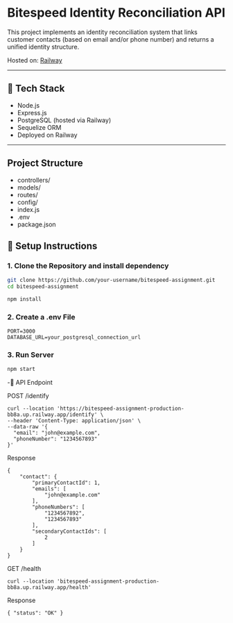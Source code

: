 # Bitespeed Identity Reconciliation API

This project implements an identity reconciliation system that links customer contacts (based on email and/or phone number) and returns a unified identity structure.

Hosted on: [Railway](https://bitespeed-assignment-production-bb8a.up.railway.app/)

---

## 🔧 Tech Stack

- Node.js
- Express.js
- PostgreSQL (hosted via Railway)
- Sequelize ORM
- Deployed on Railway

---

## Project Structure 

- controllers/
- models/
- routes/
- config/
- index.js
- .env
- package.json


## 🚀 Setup Instructions

### 1. Clone the Repository and install dependency

```bash
git clone https://github.com/your-username/bitespeed-assignment.git
cd bitespeed-assignment

npm install
```
### 2. Create a .env File
```
PORT=3000
DATABASE_URL=your_postgresql_connection_url
```

### 3. Run Server
```bash
npm start
```

-🧪 API Endpoint

POST /identify

```curl
curl --location 'https://bitespeed-assignment-production-bb8a.up.railway.app/identify' \
--header 'Content-Type: application/json' \
--data-raw '{
  "email": "john@example.com",
  "phoneNumber": "1234567893"
}'
```
Response 
```
{
    "contact": {
        "primaryContactId": 1,
        "emails": [
            "john@example.com"
        ],
        "phoneNumbers": [
            "1234567892",
            "1234567893"
        ],
        "secondaryContactIds": [
            2
        ]
    }
}
```

GET /health
```curl
curl --location 'bitespeed-assignment-production-bb8a.up.railway.app/health'
```
Response
```
{ "status": "OK" }
```



